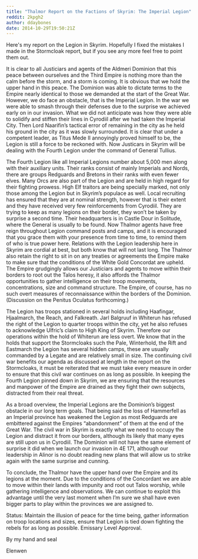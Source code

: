```yaml
---
title: "Thalmor Report on the Factions of Skyrim: The Imperial Legion"
reddit: 2kpgh2
author: ddaybones
date: 2014-10-29T19:50:21Z
---
```


Here's my report on the Legion in Skyrim. Hopefully I fixed the mistakes I made in the Stormcloak report, but if you see any more feel free to point them out. 

It is clear to all Justiciars and agents of the Aldmeri Dominion that this peace between ourselves and the Third Empire is nothing more than the calm before the storm, and a storm is coming. It is obvious that we hold the upper hand in this peace. The Dominion was able to dictate terms to the Empire nearly identical to those we demanded at the start of the Great War. However, we do face an obstacle, that is the Imperial Legion. In the war we were able to smash through their defenses due to the surprise we achieved early on in our invasion. What we did not anticipate was how they were able to solidify and stiffen their lines in Cyrodiil after we had taken the Imperial City. Then Lord Naarifin’s tactical error of remaining in the city as he held his ground in the city as it was slowly surrounded. It is clear that under a competent leader, as Titus Mede II annoyingly proved himself to be, the Legion is still a force to be reckoned with. Now Justicars in Skyrim will be dealing with the Fourth Legion under the command of General Tullius. 

The Fourth Legion like all Imperial Legions number about 5,000 men along with their auxiliary units. Their ranks consist of mainly Imperials and Nords, there are groups Redguards and Bretons in their ranks with even fewer elves. Many Orcs are also part of the Legion and are held in high regard for their fighting prowess. High Elf traitors are being specially marked, not only those among the Legion but in Skyrim’s populace as well. Local recruiting has ensured that they are at nominal strength, however that is their extent and they have received very few reinforcements from Cyrodiil. They are trying to keep as many legions on their border, they won’t be taken by surprise a second time. Their headquarters is in Castle Dour in Solitude, where the General is usually to be found. Now Thalmor agents have free reign throughout Legion command posts and camps, and it is encouraged that you grace them with your presence from time to time, to remind them of who is true power here. Relations with the Legion leadership here in Skyrim are cordial at best, but both know that will not last long. The Thalmor also retain the right to sit in on any treaties or agreements the Empire make to make sure that the conditions of the White Gold Concordat are upheld. The Empire grudgingly allows our Justiciars and agents to move within their borders to root out the Talos heresy, it also affords the Thalmor opportunities to gather intelligence on their troop movements, concentrations, size and command structure. The Empire, of course, has no such overt measures of reconnaissance within the borders of the Dominion. (Discussion on the Penitus Oculatus forthcoming.)

The Legion has troops stationed in several holds including Haafingar, Hjaalmarch, the Reach, and Falkreath. Jarl Balgruuf in Whiterun has refused the right of the Legion to quarter troops within the city, yet he also refuses to acknowledge Ulfric’s claim to High King of Skyrim. Therefore our operations within the hold of Whiterun are less overt. We know that in the holds that support the Stormcloaks such the Pale, Winterhold, the Rift and Eastmarch the Legion has several hidden camps, these are usually commanded by a Legate and are relatively small in size. The continuing civil war benefits our agenda as discussed at length in the report on the Stormcloaks, it must be reiterated that we must take every measure in order to ensure that this civil war continues on as long as possible. In keeping the Fourth Legion pinned down in Skyrim, we are ensuring that the resources and manpower of the Empire are drained as they fight their own subjects, distracted from their real threat. 

As a broad overview, the Imperial Legions are the Dominion’s biggest obstacle in our long term goals. That being said the loss of Hammerfell as an Imperial province has weakened the Legion as most Redguards are embittered against the Empires “abandonment” of them at the end of the Great War. The civil war in Skyrim is exactly what we need to occupy the Legion and distract it from our borders, although its likely that many eyes are still upon us in Cyrodiil. The Dominion will not have the same element of surprise it did when we launch our invasion in 4E 171, although our leadership in Alinor is no doubt reading new plans that will allow us to strike again with the same surprise and cunning. 
 
To conclude, the Thalmor have the upper hand over the Empire and its legions at the moment. Due to the conditions of the Concordant we are able to move within their lands with impunity and root out Talos worship, while gathering intelligence and observations. We can continue to exploit this advantage until the very last moment when I’m sure we shall have even bigger parts to play within the provinces we are assigned to. 

Status: Maintain the illusion of peace for the time being, gather information on troop locations and sizes, ensure that Legion is tied down fighting the rebels for as long as possible. Emissary Level Approval.

By my hand and seal

Elenwen
